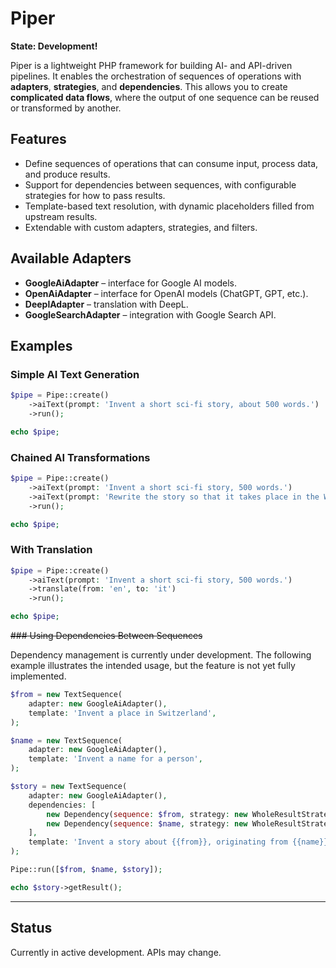 # Piper

**State: Development!**

Piper is a lightweight PHP framework for building AI- and API-driven pipelines. It enables the orchestration of sequences of operations with **adapters**, **strategies**, and **dependencies**. This allows you to create **complicated data flows**, where the output of one sequence can be reused or transformed by another.

## Features
- Define sequences of operations that can consume input, process data, and produce results.
- Support for dependencies between sequences, with configurable strategies for how to pass results.
- Template-based text resolution, with dynamic placeholders filled from upstream results.
- Extendable with custom adapters, strategies, and filters.

## Available Adapters
- **GoogleAiAdapter** – interface for Google AI models.
- **OpenAiAdapter** – interface for OpenAI models (ChatGPT, GPT, etc.).
- **DeeplAdapter** – translation with DeepL.
- **GoogleSearchAdapter** – integration with Google Search API.

## Examples

### Simple AI Text Generation
```php
$pipe = Pipe::create()
    ->aiText(prompt: 'Invent a short sci-fi story, about 500 words.')
    ->run();

echo $pipe;
```

### Chained AI Transformations
```php
$pipe = Pipe::create()
    ->aiText(prompt: 'Invent a short sci-fi story, 500 words.')
    ->aiText(prompt: 'Rewrite the story so that it takes place in the Wild West. Story: {{input}}')
    ->run();

echo $pipe;
```

### With Translation
```php
$pipe = Pipe::create()
    ->aiText(prompt: 'Invent a short sci-fi story, 500 words.')
    ->translate(from: 'en', to: 'it')
    ->run();

echo $pipe;
```

~~### Using Dependencies Between Sequences~~

Dependency management is currently under development. The following example illustrates the intended usage, but the feature is not yet fully implemented.
```php
$from = new TextSequence(
    adapter: new GoogleAiAdapter(),
    template: 'Invent a place in Switzerland',
);

$name = new TextSequence(
    adapter: new GoogleAiAdapter(),
    template: 'Invent a name for a person',
);

$story = new TextSequence(
    adapter: new GoogleAiAdapter(),
    dependencies: [
        new Dependency(sequence: $from, strategy: new WholeResultStrategy(), alias: 'from'),
        new Dependency(sequence: $name, strategy: new WholeResultStrategy(), alias: 'name'),
    ],
    template: 'Invent a story about {{from}}, originating from {{name}}.'
);

Pipe::run([$from, $name, $story]);

echo $story->getResult();
```

---

## Status
Currently in active development. APIs may change.
